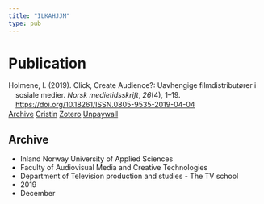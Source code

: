 ```yaml
---
title: "ILKAHJJM"
type: pub
---
```

<h1>Publication</h1>
<article id="csl-bib-container-ILKAHJJM" class="csl-bib-container">
  <div class="csl-bib-body" style="line-height: 1.35; padding-left: 1em; text-indent:-1em;">
  <div class="csl-entry">Holmene, I. (2019). Click, Create Audience?: Uavhengige filmdistribut&#xF8;rer i sosiale medier. <i>Norsk medietidsskrift</i>, <i>26</i>(4), 1&#x2013;19. <a href="https://doi.org/10.18261/ISSN.0805-9535-2019-04-04">https://doi.org/10.18261/ISSN.0805-9535-2019-04-04</a></div>
</div>
  <div class="csl-bib-buttons">
    <a href="#taxonomy-article-ILKAHJJM" class="csl-bib-button">Archive</a>
    <a href alt="Cristin URL" class="csl-bib-button">Cristin</a>
    <a href alt="Zotero URL" class="csl-bib-button">Zotero</a>
    <a href="https://www.idunn.no/file/pdf/67167427/click_create_audience.pdf" class="csl-bib-button">Unpaywall</a>
  </div>
  <div id="csl-bib-meta-container-ILKAHJJM"></div>
</article>
<div id="csl-bib-meta-ILKAHJJM" class="csl-bib-meta">
  <article id="taxonomy-article-ILKAHJJM" class="taxonomy-article">
    <h1>Archive</h1>
    <ul>
      <li>Inland Norway University of Applied Sciences</li>
      <li>Faculty of Audiovisual Media and Creative Technologies</li>
      <li>Department of Television production and studies - The TV school</li>
      <li>2019</li>
      <li>December</li>
    </ul>
  </article>
</div>
